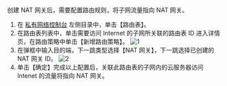 创建 NAT 网关后，需要配置路由规则，将子网流量指向 NAT 网关。
1. 在 [私有网络控制台](https://console.cloud.tencent.com/vpc/vpc?rid=1) 左侧目录中，单击【路由表】。
2. 在路由表列表中，单击需要访问 Internet 的子网所关联的路由表 ID 进入详情页，在路由策略中单击【新增路由策略】。
![1](https://main.qcloudimg.com/raw/c063c27992a1c00bf49482841f28bb6a.png)
3. 在弹框中输入目的端，下一跳类型选择【NAT 网关】，下一跳选择已创建的 NAT 网关 ID。
![2](https://main.qcloudimg.com/raw/5a2185a68bb090ec8f3e117d8ba92937.png)
4. 单击【确定】完成以上配置后，关联此路由表的子网内的云服务器访问 Intenet 的流量将指向 NAT 网关。
